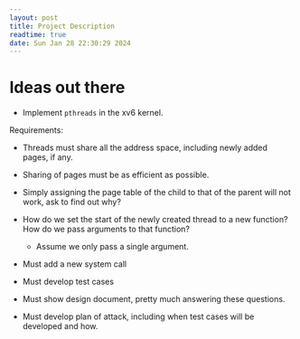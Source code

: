 ```yaml
---
layout: post
title: Project Description
readtime: true
date: Sun Jan 28 22:30:29 2024
---
```


# Ideas out there

- Implement `pthreads` in the xv6 kernel.

Requirements:

- Threads must share all the address space, including newly added pages, if
  any.

- Sharing of pages must be as efficient as possible.

- Simply assigning the page table of the child to that of the parent will not
  work, ask to find out why?

- How do we set the start of the newly created thread to a new function? How do
  we pass arguments to that function?
  - Assume we only pass a single argument.

- Must add a new system call

- Must develop test cases

- Must show design document, pretty much answering these questions.

- Must develop plan of attack, including when test cases will be developed and
  how.
